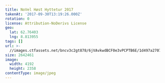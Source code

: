 ```yaml
---
title: NoVel Høst Hyttetur 2017
takenAt: '2017-09-30T13:19:26.000Z'
rotation: 0
license: Attribution-NoDerivs License
geo:
  lat: 62.76403
  lng: 8.813955
tags: []
url: >-
  //images.ctfassets.net/bncv3c2gt878/6jVAvkwdBCF0e3vPCPTB6E/1d497a27072e278ec8750bf9751da48b/novel-hst-hyttetur-2017_37437051721_o
size: 2642461
image:
  width: 4192
  height: 2358
contentType: image/jpeg
---
```


